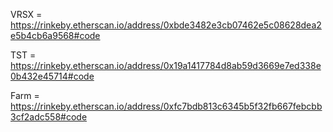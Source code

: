 VRSX = https://rinkeby.etherscan.io/address/0xbde3482e3cb07462e5c08628dea2e5b4cb6a9568#code

TST = https://rinkeby.etherscan.io/address/0x19a1417784d8ab59d3669e7ed338e0b432e45714#code

Farm = https://rinkeby.etherscan.io/address/0xfc7bdb813c6345b5f32fb667febcbb3cf2adc558#code
